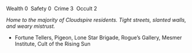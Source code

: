 ---
---

Wealth 0  Safety 0  Crime 3  Occult 2

*Home to the majority of Cloudspire residents. Tight streets, slanted walls, and weary mistrust.*
- Fortune Tellers, Pigeon, Lone Star Brigade, Rogue’s Gallery, Mesmer Institute, Cult of the Rising Sun  